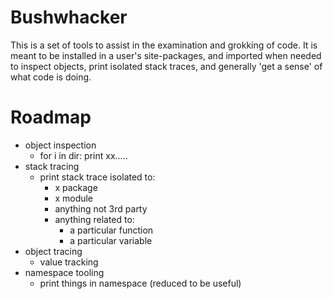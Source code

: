 # Bushwhacker

This is a set of tools to assist in the examination and grokking of
code.  It is meant to be installed in a user's site-packages, and
imported when needed to inspect objects, print isolated stack traces,
and generally 'get a sense' of what code is doing.


# Roadmap

 - object inspection
   - for i in dir: print xx.....
 - stack tracing
   - print stack trace isolated to:
	 - x package
	 - x module
	 - anything not 3rd party
	 - anything related to:
		 - a particular function
		 - a particular variable
 - object tracing
   - value tracking
 - namespace tooling
   - print things in namespace (reduced to be useful)
